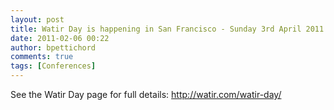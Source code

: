 ```yaml
---
layout: post
title: Watir Day is happening in San Francisco - Sunday 3rd April 2011
date: 2011-02-06 00:22
author: bpettichord
comments: true
tags: [Conferences]
---
```

See the Watir Day page for full details: <a href="http://watir.com/watir-day/">http://watir.com/watir-day/</a>
